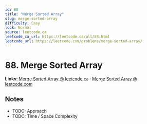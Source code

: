 ```yaml
--- 
id: 88
title: "Merge Sorted Array"
slug: merge-sorted-array
difficulty: Easy
lock: Normal
source: leetcode.ca
leetcode_ca_url: https://leetcode.ca/all/88.html
leetcode_url: https://leetcode.com/problems/merge-sorted-array/
---
```


# 88. Merge Sorted Array

**Links:** [Merge Sorted Array @ leetcode.ca](https://leetcode.ca/all/88.html) · [Merge Sorted Array @ leetcode.com](https://leetcode.com/problems/merge-sorted-array/)

## Notes
- TODO: Approach
- TODO: Time / Space Complexity
